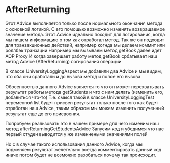 # AfterReturning

Этот Advice выполняется только после нормального окончания метода с основной логикой. 
С его помощью возможно изменять возвращаемое значение метода.
Этот Advice идеально походит для логирования, когда мы пишем информацию о том как отработал метод.
Так же он подходит для транзакционных действий, например когнда мы делаем коммит или роллбэк транзации
Например
мы вызываем метод getBook
далее идет AOP Proxy
И когда завершает работу метод getBook србатывает наш метод Advice (AfterReturning) логирования операции

В классе UniversityLoggingAspect мы добавили два Advice и мы видим, что оба они сработали и до вызова метод и полсе его вызова

Обосенностью данного Advice является то что он может перехватывать результат работы метода getStudents и что с ним делать (изменить его, 
добавиться что-то)
Т.е. смысл такой в классе UniversityLoggingTest переменной list будет присвен результат только после того как будет отработан наш Advice, таким 
образом мы можем изменить полученный результат еще до его присвоения.


Попробуем реальзовать это в нашем примере для чего изменим наш метод afterReturningGetStudentsAdvice
Запусим код и убедимся что нас первый студен выводится у же изменнеными значениями полей

Но с в случае такого использования данного  Advice, когда мы подменяем результат желетельно всегда комментировать данный код иначе потом будет не 
возможно разобаться почему так происходит.


